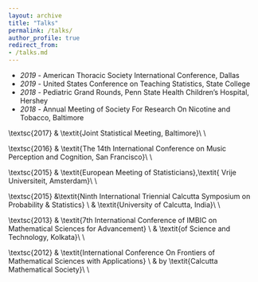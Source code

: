 ```yaml
---
layout: archive
title: "Talks"
permalink: /talks/
author_profile: true
redirect_from: 
- /talks.md
---
```


* *2019* - American Thoracic Society International Conference, Dallas
* *2019* - United States Conference on Teaching Statistics, State College
* *2018* - Pediatric Grand Rounds, Penn State Health Children’s Hospital, Hershey
* *2018* - Annual Meeting of Society For Research On Nicotine and Tobacco, Baltimore

\textsc{2017} & \textit{Joint Statistical Meeting, Baltimore}\\ \\


\textsc{2016} & \textit{The 14th International Conference on Music Perception and Cognition, San Francisco}\\ \\

\textsc{2015} & \textit{European Meeting of Statisticians},\textit{ Vrije Universiteit, Amsterdam}\\ \\

\textsc{2015}  &\textit{Ninth International Triennial Calcutta Symposium on Probability \& Statistics} \\ & \textit{University of Calcutta, India}\\ \\

\textsc{2013} & \textit{7th International Conference of IMBIC on Mathematical Sciences for Advancement} \\ & \textit{of Science and Technology, Kolkata}\\ \\


\textsc{2012} & \textit{International Conference On Frontiers of Mathematical Sciences with Applications} \\ & by \textit{Calcutta Mathematical Society}\\ \\
